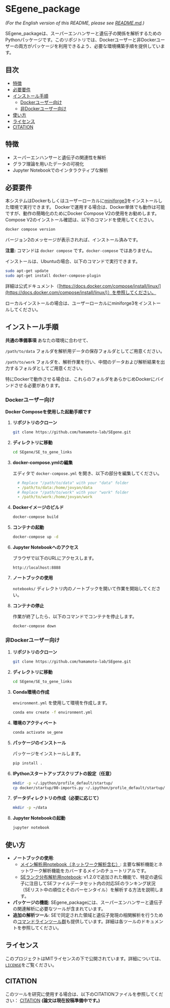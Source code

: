 # SEgene_package

*(For the English version of this README, please see [README.md](https://github.com/hamamoto-lab/SEgene/blob/main/SE_to_gene_links/README.md).)*

SEgene_packageは、スーパーエンハンサーと遺伝子の関係を解析するためのPythonパッケージです。このリポジトリでは、Dockerユーザーと非Dockerユーザーの両方がパッケージを利用できるよう、必要な環境構築手順を提供しています。

## 目次

- [特徴](#特徴)
- [必要要件](#必要要件)
- [インストール手順](#インストール手順)
  - [Dockerユーザー向け](#dockerユーザー向け)
  - [非Dockerユーザー向け](#非dockerユーザー向け)
- [使い方](#使い方)
- [ライセンス](#ライセンス)
- [CITATION](#CITATION)

## 特徴

- スーパーエンハンサーと遺伝子の関連性を解析
- グラフ理論を用いたデータの可視化
- Jupyter Notebookでのインタラクティブな解析

## 必要要件

本システムはDockerもしくはユーザーローカルに[miniforge3](https://github.com/conda-forge/miniforge)をインストールした環境で実行できます。
Dockerで運用する場合は、Docker単体でも動作は可能ですが、動作の簡略化のためにDocker Compose V2の使用をお勧めします。
Compose V2のインストール確認は、以下のコマンドを使用してください。

```bash
docker compose version
```

バージョン2のメッセージが表示されれば、インストール済みです。

**注意:** コマンドは `docker compose` です。`docker-compose` ではありません。

インストールは、Ubuntuの場合、以下のコマンドで実行できます。

```bash
sudo apt-get update
sudo apt-get install docker-compose-plugin
```

詳細は公式ドキュメント（[https://docs.docker.com/compose/install/linux/](https://docs.docker.com/compose/install/linux/)）を参照してください。

ローカルインストールの場合は、ユーザーローカルにminiforge3をインストールしてください。

## インストール手順

**共通の準備事項**
あなたの環境に合わせて、

`/path/to/data` フォルダを解析用データの保存フォルダとしてご用意ください。

`/path/to/work` フォルダを、解析作業を行い、中間のデータおよび解析結果を出力するフォルダとしてご用意ください。

特にDockerで動作させる場合は、これらのフォルダをあらかじめDockerにバインドさせる必要があります。

### Dockerユーザー向け

**Docker Composeを使用した起動手順です**

1. **リポジトリのクローン**

    ```bash
    git clone https://github.com/hamamoto-lab/SEgene.git
    ```

2. **ディレクトリに移動**

    ```bash
    cd SEgene/SE_to_gene_links
    ```

3. **docker-compose.ymlの編集**

    エディタで `docker-compose.yml` を開き、以下の部分を編集してください。

    ```yaml
      # Replace "/path/to/data" with your "data" folder
      - /path/to/data:/home/jovyan/data
      # Replace "/path/to/work" with your "work" folder
      - /path/to/work:/home/jovyan/work
    ```

4. **Dockerイメージのビルド**

    ```bash
    docker-compose build
    ```

5. **コンテナの起動**

    ```bash
    docker-compose up -d
    ```

6. **Jupyter Notebookへのアクセス**

    ブラウザで以下のURLにアクセスします。

    ```
    http://localhost:8888
    ```

7. **ノートブックの使用**

    `notebooks/` ディレクトリ内のノートブックを開いて作業を開始してください。

8. **コンテナの停止**

    作業が終了したら、以下のコマンドでコンテナを停止します。

    ```bash
    docker-compose down
    ```

### 非Dockerユーザー向け

1. **リポジトリのクローン**

    ```bash
    git clone https://github.com/hamamoto-lab/SEgene.git
    ```

2. **ディレクトリに移動**

    ```bash
    cd SEgene/SE_to_gene_links
    ```

3. **Conda環境の作成**

    `environment.yml` を使用して環境を作成します。

    ```bash
    conda env create -f environment.yml
    ```

4. **環境のアクティベート**

    ```bash
    conda activate se_gene
    ```

5. **パッケージのインストール**

    パッケージをインストールします。

    ```bash
    pip install .
    ```

6. **IPythonスタートアップスクリプトの設定（任意）**

    ```bash
    mkdir -p ~/.ipython/profile_default/startup/
    cp docker/startup/00-imports.py ~/.ipython/profile_default/startup/
    ```

7. **データディレクトリの作成（必要に応じて）**

    ```bash
    mkdir -p ~/data
    ```

8. **Jupyter Notebookの起動**

    ```bash
    jupyter notebook
    ```

## 使い方

- **ノートブックの使用**: 
  - [メイン解析用notebook（ネットワーク解析含む）](https://github.com/hamamoto-lab/SEgene/blob/main/SE_to_gene_links/notebooks/tutorial_book_ja.ipynb): 主要な解析機能とネットワーク解析機能をカバーするメインのチュートリアルです。
  - [SEランク分布解析用notebook](https://github.com/hamamoto-lab/SEgene/blob/main/SE_to_gene_links/notebooks/tutorial_book_SE_rank_disribution_ja.ipynb): v1.2.0で追加された機能で、特定の遺伝子に注目してSEファイルデータセット内の対応SEのランキング状況（SEリスト中の順位とそのパーセンタイル）を解析する方法を説明します。
- **パッケージの機能**: SEgene_packageには、スーパーエンハンサーと遺伝子の関連解析に必要なツールが含まれています。
- **追加の解析ツール**: SEで同定された領域と遺伝子発現の相関解析を行うための[コマンドラインツール群](https://github.com/hamamoto-lab/SEgene/tree/main/cli_tools/README_ja.md)も提供しています。詳細は各ツールのドキュメントを参照してください。

## ライセンス

このプロジェクトはMITライセンスの下で公開されています。詳細については、[`LICENSE`](https://github.com/hamamoto-lab/SEgene/blob/main/LICENSE)をご覧ください。

## CITATION

このツールを研究に使用する場合は、以下のCITATIONファイルを参照してください：
[CITATION](https://github.com/hamamoto-lab/SEgene/blob/main/CITATION)
**(論文は現在投稿準備中です。)**
